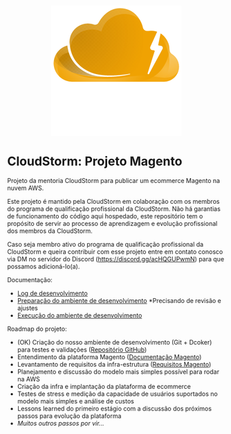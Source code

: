 <div align="center">
<img src="logo.png" alt="CloudStorm Logo" />
</div>

# CloudStorm: Projeto Magento
Projeto da mentoria CloudStorm para publicar um ecommerce Magento na nuvem AWS.

Este projeto é mantido pela CloudStorm em colaboração com os membros do programa de qualificação profissional da CloudStorm.
Não há garantias de funcionamento do código aqui hospedado, este repositório tem o propósito de servir ao processo de aprendizagem e evolução profissional dos membros da CloudStorm.

Caso seja membro ativo do programa de qualificação profissional da CloudStorm e queira contribuir com esse projeto entre em contato conosco via DM no servidor do Discord (https://discord.gg/acHQGUPwmN) para que possamos adicioná-lo(a). 

Documentação:
- [Log de desenvolvimento](docs/dev-log.md)
- [Preparação do ambiente de desenvolvimento](docs/development.md) *Precisando de revisão e ajustes
- [Execução do ambiente de desenvolvimento](docs/execution.md)

Roadmap do projeto:
- (OK) Criação do nosso ambiente de desenvolvimento (Git + Dcoker) para testes e validações ([Repositório GitHub](https://github.com/CloudStormDirectory/projeto-magento))
- Entendimento da plataforma Magento ([Documentação Magento](https://experienceleague.adobe.com/docs/commerce-operations/installation-guide/overview.html))
- Levantamento de requisitos da infra-estrutura ([Requisitos Magento](https://experienceleague.adobe.com/docs/commerce-operations/installation-guide/system-requirements.html?lang=pt-BR))
- Planejamento e discussão do modelo mais simples possível para rodar na AWS
- Criação da infra e implantação da plataforma de ecommerce
- Testes de stress e medição da capacidade de usuários suportados no modelo mais simples e análise de custos
- Lessons learned do primeiro estágio com a discussão dos próximos passos para evolução da plataforma
- *Muitos outros passos por vir...*







